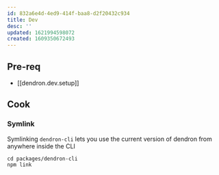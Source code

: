 ```yaml
---
id: 832a6e4d-4ed9-414f-baa8-d2f20432c934
title: Dev
desc: ''
updated: 1621994598072
created: 1609350672493
---
```



## Pre-req
- [[dendron.dev.setup]] 

## Cook
### Symlink
Symlinking `dendron-cli` lets you use the current version of dendron from anywhere inside the CLI

```
cd packages/dendron-cli
npm link
```
